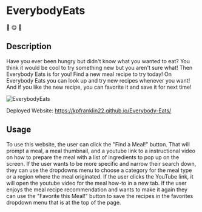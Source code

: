 # EverybodyEats

:fork_and_knife: :yum: :custard:

## Description

Have you ever been hungry but didn't know what you wanted to eat? You think it would be cool to try something new but you aren't sure what! Then Everybody Eats is for you! Find a new meal recipe to try today! On Everybody Eats you can look up and try new recipes whenever you want! And if you like the new recipe, you can favorite it and save it for next time!

![EverybodyEats](https://user-images.githubusercontent.com/115495027/206746007-ed6f3df7-2e39-4b64-b2bf-ef216831900a.png)


Deployed Website: https://kpfranklin22.github.io/Everybody-Eats/

## Usage

To use this website, the user can click the "Find a Meal!" button. That will prompt a meal, a meal thumbnail, and a youtube link to a instructional video on how to prepare the meal with a list of ingredients to pop up on the screen. If the user wants to be more specific and narrow their search down, they can use the dropdowns menu to choose a category for the meal type or a region where the meal originated. If the user clicks the YouTube link, it will open the youtube video for the meal how-to in a new tab. If the user enjoys the meal recipe recommendation and wants to make it again they can use the "Favorite this Meal!" button to save the recipes in the favorites dropdown menu that is at the top of the page.